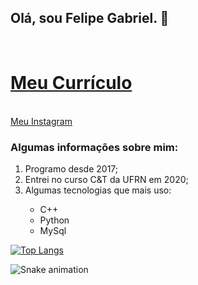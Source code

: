 ## Olá, sou Felipe Gabriel. 🤞
<br>
<h1><a href ="https://github.com/fsilva19/MeuCurriculo" target="_blank"> Meu Currículo </a></h1>
<br>
<a href="https://www.instagram.com/felipegabriel.bs/" target="_blank"> Meu Instagram </a>
<br>

### Algumas informações sobre mim: 

<ol>
  <li>Programo desde 2017;</li>
  <li>Entrei no curso C&T da UFRN em 2020;</li>
  <li>Algumas tecnologias que mais uso:</li>
  <ul>
    <li>C++</li>
    <li>Python</li>
    <li>MySql</li>
  </ul>
</ol>




[![Top Langs](https://github-readme-stats.vercel.app/api/top-langs/?username=fsilva19&layout=compact)](https://github.com/fsilva19/github-readme-stats)

![Snake animation](https://github.com/fsilva19/fsilva19/blob/output/github-contribution-grid-snake.svg)

